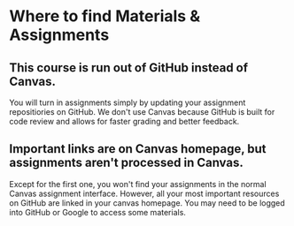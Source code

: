 # Where to find Materials & Assignments

## This course is run out of **GitHub** instead of **Canvas**. 

You will turn in assignments simply by updating your assignment repositiories on GitHub. We don't use Canvas because GitHub is built for code review and allows for faster grading and better feedback. 

## Important links are on Canvas homepage, but assignments aren't processed in Canvas. 

Except for the first one, you won't find your assignments in the normal Canvas assignment interface. However, all your most important resources on GitHub are linked in your canvas homepage. You may need to be logged into GitHub or Google to access some materials. 

